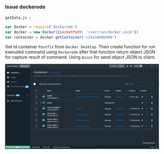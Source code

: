 ### Issue dockerode 
`getData.js : `
```js
var Docker = require('dockerode')
var docker = new Docker({socketPath: '/var/run/docker.sock'})
var container = docker.getContainer('c25e24e0b989')
```
Get id container `Postfix` from `Docker Desktop`. Then create function for run executed command using `Dockerode` after that function return object JSON for capture result of command. Using `Axios` for send object JSON to client. 
<p align="center"><img src="./../media/Container.png" /></p>